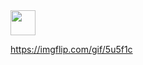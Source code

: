 
<img src="https://imgflip.com/gif/5u5f1c" width="40" height="40" />

https://imgflip.com/gif/5u5f1c
